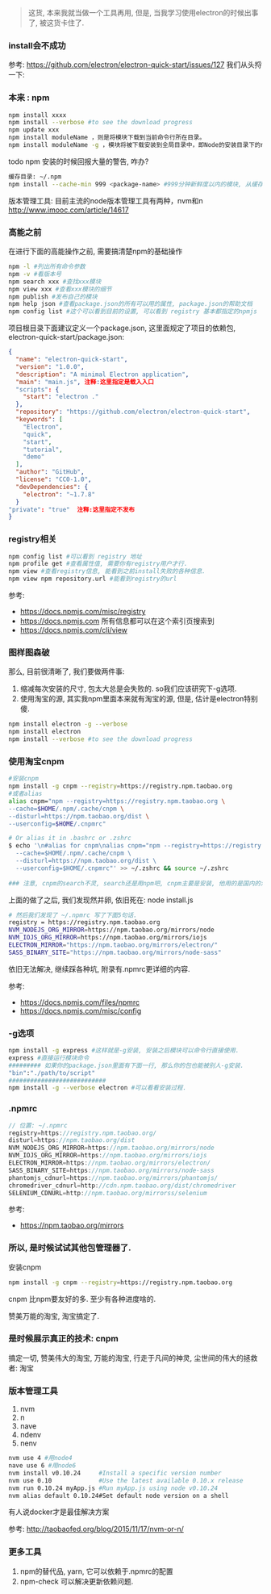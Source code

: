 > 这货, 本来我就当做一个工具再用, 但是, 当我学习使用electron的时候出事了, 被这货卡住了. 

### install会不成功

参考: https://github.com/electron/electron-quick-start/issues/127
我们从头捋一下:

### 本来 : npm

```sh
npm install xxxx
npm install --verbose #to see the download progress
npm update xxx
npm install moduleName ，则是将模块下载到当前命令行所在目录。
npm install moduleName -g ，模块将被下载安装到全局目录中，即Node的安装目录下的node_modules下, 但是这么这么装, 导致项目没法用. 所以, 别这么装.
```

todo npm 安装的时候回报大量的警告, 咋办?

```sh
缓存目录: ~/.npm
npm install --cache-min 999 <package-name> #999分钟新鲜度以内的模块, 从缓存安装.
```

版本管理工具: 目前主流的node版本管理工具有两种，nvm和n  http://www.imooc.com/article/14617

### 高能之前

在进行下面的高能操作之前, 需要搞清楚npm的基础操作

```sh
npm -l #列出所有命令参数
npm -v #看版本号
npm search xxx #查找xxx模块
npm view xxx #查看xxx模块的细节
npm publish #发布自己的模块
npm help json #查看package.json的所有可以用的属性, package.json的帮助文档
npm config list #这个可以看到目前的设置, 可以看到 registry 基本都指定的npmjs
```

项目根目录下面建议定义一个package.json, 这里面规定了项目的依赖包, electron-quick-start/package.json:

```json
{
  "name": "electron-quick-start",
  "version": "1.0.0",
  "description": "A minimal Electron application",
  "main": "main.js", 注释:这里指定是载入入口
  "scripts": {
    "start": "electron ."
  },
  "repository": "https://github.com/electron/electron-quick-start",
  "keywords": [
    "Electron",
    "quick",
    "start",
    "tutorial",
    "demo"
  ],
  "author": "GitHub",
  "license": "CC0-1.0",
  "devDependencies": {
    "electron": "~1.7.8"
  }
"private": "true"  注释:这里指定不发布
}
```

### registry相关

```sh
npm config list #可以看到 registry 地址
npm profile get #查看属性值, 需要你有registry用户才行.
npm view #查看registry信息, 能看到之前install失败的各种信息.
npm view npm repository.url #能看到registry的url
```

参考: 

- https://docs.npmjs.com/misc/registry
- https://docs.npmjs.com  所有信息都可以在这个索引页搜索到
- https://docs.npmjs.com/cli/view

### 图样图森破

那么, 目前很清晰了, 我们要做两件事:

1. 缩减每次安装的尺寸, 包太大总是会失败的. so我们应该研究下-g选项.
2. 使用淘宝的源, 其实我npm里面本来就有淘宝的源, 但是, 估计是electron特别傻.

```sh
npm install electron -g --verbose
npm install electron
npm install --verbose #to see the download progress
```

### 使用淘宝cnpm

```sh
#安装cnpm
npm install -g cnpm --registry=https://registry.npm.taobao.org
#或者alias
alias cnpm="npm --registry=https://registry.npm.taobao.org \
--cache=$HOME/.npm/.cache/cnpm \
--disturl=https://npm.taobao.org/dist \
--userconfig=$HOME/.cnpmrc"

# Or alias it in .bashrc or .zshrc
$ echo '\n#alias for cnpm\nalias cnpm="npm --registry=https://registry.npm.taobao.org \
  --cache=$HOME/.npm/.cache/cnpm \
  --disturl=https://npm.taobao.org/dist \
  --userconfig=$HOME/.cnpmrc"' >> ~/.zshrc && source ~/.zshrc
  
### 注意, cnpm的search不灵, search还是用npm吧, cnpm主要是安装, 他用的是国内的淘宝镜像.
```

上面的做了之后, 我们发现然并卵, 依旧死在: node install.js 

```sh
# 然后我们发现了 ~/.npmrc 写了下面5句话.
registry = https://registry.npm.taobao.org
NVM_NODEJS_ORG_MIRROR=https://npm.taobao.org/mirrors/node
NVM_IOJS_ORG_MIRROR=https://npm.taobao.org/mirrors/iojs
ELECTRON_MIRROR="https://npm.taobao.org/mirrors/electron/"
SASS_BINARY_SITE="https://npm.taobao.org/mirrors/node-sass"
```

依旧无法解决, 继续踩各种坑,  附录有.npmrc更详细的内容.

参考:

- https://docs.npmjs.com/files/npmrc
- https://docs.npmjs.com/misc/config

### -g选项

```sh
npm install -g express #这样就是-g安装, 安装之后模块可以命令行直接使用.
express #直接运行模块命令
######### 如果你的package.json里面有下面一行, 那么你的包也能被别人-g安装.
"bin":"./path/to/script"
###########################
npm install -g --verbose electron #可以看看安装过程.
```

### .npmrc

```javascript
// 位置: ~/.npmrc
registry=https://registry.npm.taobao.org/
disturl=https://npm.taobao.org/dist
NVM_NODEJS_ORG_MIRROR=https://npm.taobao.org/mirrors/node
NVM_IOJS_ORG_MIRROR=https://npm.taobao.org/mirrors/iojs
ELECTRON_MIRROR=https://npm.taobao.org/mirrors/electron/
SASS_BINARY_SITE=https://npm.taobao.org/mirrors/node-sass
phantomjs_cdnurl=https://npm.taobao.org/mirrors/phantomjs/
chromedriver_cdnurl=http://cdn.npm.taobao.org/dist/chromedriver
SELENIUM_CDNURL=http://npm.taobao.org/mirrorss/selenium
```

参考: 

- https://npm.taobao.org/mirrors

### 所以, 是时候试试其他包管理器了.

安装cnpm

```sh
npm install -g cnpm --registry=https://registry.npm.taobao.org
```

cnpm 比npm要友好的多. 至少有各种进度啥的.

赞美万能的淘宝, 淘宝搞定了.

### 是时候展示真正的技术: cnpm

搞定一切, 赞美伟大的淘宝, 万能的淘宝, 行走于凡间的神灵, 尘世间的伟大的拯救者: 淘宝



### 版本管理工具

1. nvm  
2. n
3. nave
4. ndenv
5. nenv

```sh
nvm use 4 #用node4
nave use 6 #用node6
nvm install v0.10.24     #Install a specific version number
nvm use 0.10             #Use the latest available 0.10.x release
nvm run 0.10.24 myApp.js #Run myApp.js using node v0.10.24
nvm alias default 0.10.24#Set default node version on a shell
```

有人说docker才是最佳解决方案

参考: http://taobaofed.org/blog/2015/11/17/nvm-or-n/

### 更多工具

1. npm的替代品, yarn, 它可以依赖于.npmrc的配置
2. npm-check 可以解决更新依赖问题.